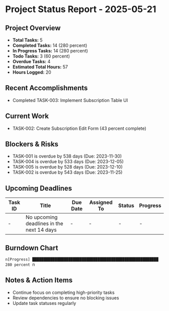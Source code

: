 # Project Status Report - 2025-05-21

## Project Overview
- **Total Tasks:** 5
- **Completed Tasks:** 14 (280 percent)
- **In Progress Tasks:** 14 (280 percent)
- **Todo Tasks:** 3 (60 percent)
- **Overdue Tasks:** 4
- **Estimated Total Hours:** 57
- **Hours Logged:** 20

## Recent Accomplishments
- Completed TASK-003: Implement Subscription Table UI

## Current Work
- TASK-002: Create Subscription Edit Form (43 percent complete)

## Blockers & Risks
- TASK-001 is overdue by 538 days (Due: 2023-11-30)
- TASK-004 is overdue by 533 days (Due: 2023-12-05)
- TASK-005 is overdue by 528 days (Due: 2023-12-10)
- TASK-002 is overdue by 543 days (Due: 2023-11-25)

## Upcoming Deadlines
| Task ID | Title | Due Date | Assigned To | Status | Progress |
|---------|-------|----------|-------------|--------|----------|
| - | No upcoming deadlines in the next 14 days | - | - | - | - |

## Burndown Chart
``n[Progress] ████████████████████████████████████████████████████████ 280 percent
``n
## Notes & Action Items
- Continue focus on completing high-priority tasks
- Review dependencies to ensure no blocking issues
- Update task statuses regularly

